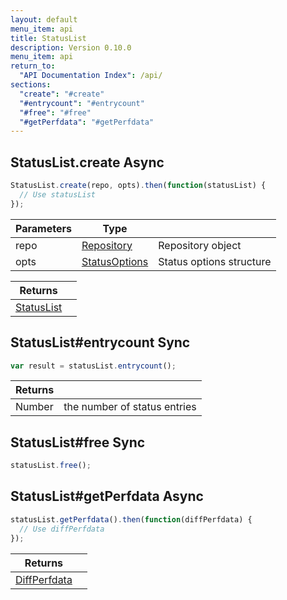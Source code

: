 ```yaml
---
layout: default
menu_item: api
title: StatusList
description: Version 0.10.0
menu_item: api
return_to:
  "API Documentation Index": /api/
sections:
  "create": "#create"
  "#entrycount": "#entrycount"
  "#free": "#free"
  "#getPerfdata": "#getPerfdata"
---
```


## <a name="create"></a><span>StatusList.</span>create <span class="tags"><span class="async">Async</span></span>

```js
StatusList.create(repo, opts).then(function(statusList) {
  // Use statusList
});
```

| Parameters | Type |   |
| --- | --- | --- |
| repo | [Repository](/api/repository/) | Repository object |
| opts | [StatusOptions](/api/status_options/) | Status options structure |

| Returns |  |
| --- | --- |
| [StatusList](/api/status_list/) |  |

## <a name="entrycount"></a><span>StatusList#</span>entrycount <span class="tags"><span class="sync">Sync</span></span>

```js
var result = statusList.entrycount();
```

| Returns |  |
| --- | --- |
| Number |  the number of status entries |

## <a name="free"></a><span>StatusList#</span>free <span class="tags"><span class="sync">Sync</span></span>

```js
statusList.free();
```

## <a name="getPerfdata"></a><span>StatusList#</span>getPerfdata <span class="tags"><span class="async">Async</span></span>

```js
statusList.getPerfdata().then(function(diffPerfdata) {
  // Use diffPerfdata
});
```

| Returns |  |
| --- | --- |
| [DiffPerfdata](/api/diff_perfdata/) |  |

